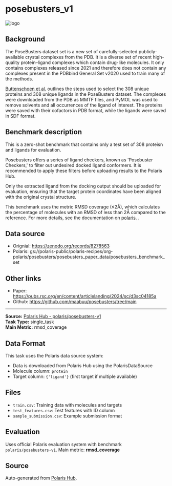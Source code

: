 # posebusters_v1

![logo](https://posebusters.readthedocs.io/en/latest/_static/logo_square.png)
## Background
The PoseBusters dataset set is a new set of carefully-selected publicly-available crystal complexes from the PDB. It is a diverse set of recent high-quality protein–ligand complexes which contain drug-like molecules. It only contains complexes released since 2021 and therefore does not contain any complexes present in the PDBbind General Set v2020 used to train many of the methods. 


[Buttenschoen et al.](https://pubs.rsc.org/en/content/articlehtml/2024/sc/d3sc04185a) outlines the steps used to select the 308 unique proteins and 308 unique ligands in the PoseBusters dataset. The complexes were downloaded from the PDB as MMTF files, and PyMOL was used to remove solvents and all occurrences of the ligand of interest. The proteins were saved with their cofactors in PDB format, while the ligands were saved in SDF format.

## Benchmark description

This is a zero-shot benchmark that contains only a test set of 308 proteisn and ligands for evaluation.

Posebusters offers a series of ligand checkers, known as 'Posebuster Checkers,' to filter out undesired docked ligand conformers. It is recommended to apply these filters before uploading results to the Polaris Hub.

Only the extracted ligand from the docking output should be uploaded for evaluation, ensuring that the target protein coordinates have been aligned with the original crystal structure.

This benchmark uses the metric RMSD coverage (≤2Å), which calculates the percentage of molecules with an RMSD of less than 2Å compared to the reference. For more details, see the documentation on [polaris](https://github.com/polaris-hub/polaris/blob/6e402f9d58d80d0ffe0b499cfef69a0c28c0427c/polaris/evaluate/metrics/docking_metrics.py#L39). .


## Data source
- Orignial: https://zenodo.org/records/8278563
- Polaris: gs://polaris-public/polaris-recipes/org-polaris/posebusters/posebusters_paper_data/posebusters_benchmark_set

## Other links
- Paper: https://pubs.rsc.org/en/content/articlelanding/2024/sc/d3sc04185a
- Github: https://github.com/maabuu/posebusters/tree/main

---

**Source:** [Polaris Hub - polaris/posebusters-v1](https://polarishub.io)  
**Task Type:** single_task  
**Main Metric:** rmsd_coverage

## Data Format

This task uses the Polaris data source system:
- Data is downloaded from Polaris Hub using the PolarisDataSource
- Molecule column: `protein`
- Target column: `{'ligand'}` (first target if multiple available)

## Files

- `train.csv`: Training data with molecules and targets
- `test_features.csv`: Test features with ID column
- `sample_submission.csv`: Example submission format

## Evaluation

Uses official Polaris evaluation system with benchmark `polaris/posebusters-v1`.
Main metric: **rmsd_coverage**

## Source

Auto-generated from [Polaris Hub](https://polarishub.io/).
